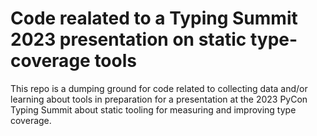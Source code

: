 # Code realated to a Typing Summit 2023 presentation on static type-coverage tools


This repo is a dumping ground for code related to collecting data and/or
learning about tools in preparation for a presentation at the 2023 PyCon Typing
Summit about static tooling for measuring and improving type coverage.

